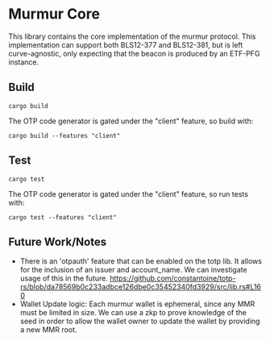 # Murmur Core

This library contains the core implementation of the murmur protocol. This implementation can support both BLS12-377 and BLS12-381, but is left curve-agnostic, only expecting that the beacon is produced by an ETF-PFG instance.

## Build

``` shell
cargo build
```

The OTP code generator is gated under the "client" feature, so build with:
``` shell
cargo build --features "client"
```

## Test

``` shell
cargo test
```

The OTP code generator is gated under the "client" feature, so run tests with:
``` shell
cargo test --features "client"
```

## Future Work/Notes
- There is an 'otpauth' feature that can be enabled on the totp lib. It allows for the inclusion of an issuer and account_name. We can investigate usage of this in the future. https://github.com/constantoine/totp-rs/blob/da78569b0c233adbce126dbe0c35452340fd3929/src/lib.rs#L160
- Wallet Update logic: Each murmur wallet is ephemeral, since any MMR must be limited in size. We can use a zkp to prove knowledge of the seed in order to allow  the wallet owner to update the wallet by providing a new MMR root.